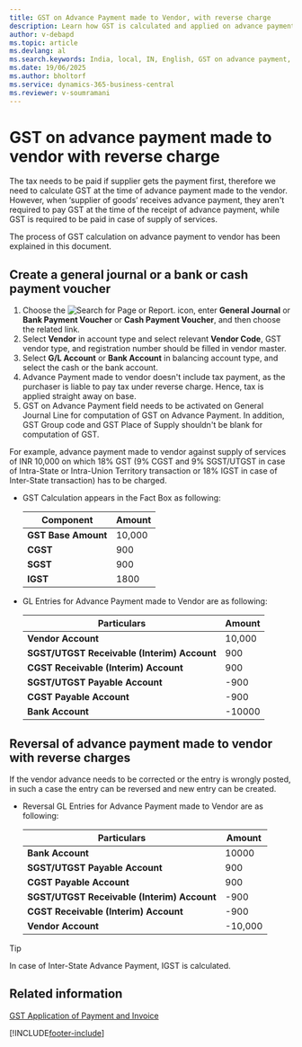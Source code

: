 ```yaml
---
title: GST on Advance Payment made to Vendor, with reverse charge
description: Learn how GST is calculated and applied on advance payments made to vendors under reverse charge in Business Central India localization.
author: v-debapd
ms.topic: article
ms.devlang: al
ms.search.keywords: India, local, IN, English, GST on advance payment, cash payment voucher, reverse charge, create a general journal
ms.date: 19/06/2025
ms.author: bholtorf
ms.service: dynamics-365-business-central
ms.reviewer: v-soumramani
---
```


# GST on advance payment made to vendor with reverse charge

The tax needs to be paid if supplier gets the payment first, therefore we need to calculate GST at the time of advance payment made to the vendor. However, when ‘supplier of goods’ receives advance payment, they aren't required to pay GST at the time of the receipt of advance payment, while GST is required to be paid in case of supply of services.

The process of GST calculation on advance payment to vendor has been explained in this document.

## Create a general journal or a bank or cash payment voucher

1. Choose the ![Search for Page or Report.](image/search_small.png "Search for Page or Report icon") icon, enter **General Journal** or **Bank Payment Voucher** or **Cash Payment Voucher**, and then choose the related link. 
1. Select **Vendor** in account type and select relevant **Vendor Code**, GST vendor type, and registration number should be filled in vendor master.
1. Select **G/L Account** or **Bank Account** in balancing account type, and select the cash or the bank account. 
1. Advance Payment made to vendor doesn't include tax payment, as the purchaser is liable to pay tax under reverse charge. Hence, tax is applied straight away on base. 
1. GST on Advance Payment field needs to be activated on General Journal Line for computation of GST on Advance Payment. In addition, GST Group code and GST Place of Supply shouldn't be blank for computation of GST.

For example, advance payment made to vendor against supply of services of INR 10,000 on which 18% GST (9% CGST and 9% SGST/UTGST in case of Intra-State or Intra-Union Territory transaction or 18% IGST in case of Inter-State transaction) has to be charged.

- GST Calculation appears in the Fact Box as following:

    |Component|Amount|
    |----------------------------------|---------------------------------------|  
    |**GST Base Amount**|10,000|  
    |**CGST**|900|  
    |**SGST**|900|
    |**IGST**|1800|

- GL Entries for Advance Payment made to Vendor are as following:

    |Particulars|Amount|
    |----------------------------------|---------------------------------------|  
    |**Vendor Account**|10,000|  
    |**SGST/UTGST Receivable (Interim) Account**|900|  
    |**CGST Receivable (Interim) Account**|900|
    |**SGST/UTGST Payable Account**|-900|
    |**CGST Payable Account**|-900|
    |**Bank Account**|-10000|

## Reversal of advance payment made to vendor with reverse charges

If the vendor advance needs to be corrected or the entry is wrongly posted, in such a case the entry can be reversed and new entry can be created.

- Reversal GL Entries for Advance Payment made to Vendor are as following:

    |Particulars|Amount|
    |----------------------------------|---------------------------------------|  
    |**Bank Account**|10000|
    |**SGST/UTGST Payable Account**|900|
    |**CGST Payable Account**|900|
    |**SGST/UTGST Receivable (Interim) Account**|-900|  
    |**CGST Receivable (Interim) Account**|-900|
    |**Vendor Account**|-10,000|  

> [!TIP]
> In case of Inter-State Advance Payment, IGST is calculated.

## Related information

[GST Application of Payment and Invoice](GST-Advance-Normal-Payment-and-Purchase-Invoice-Goods-Application.md)

[!INCLUDE[footer-include](../../includes/footer-banner.md)]
